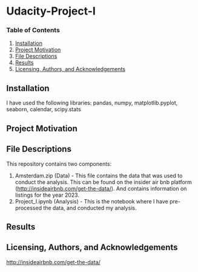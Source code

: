 # Udacity-Project-I

### Table of Contents

1. [Installation](#installation)
2. [Project Motivation](#motivation)
3. [File Descriptions](#files)
4. [Results](#results)
5. [Licensing, Authors, and Acknowledgements](#licensing)


## Installation <a name="installation"></a>
I have used the following libraries: pandas, numpy, matplotlib.pyplot, seaborn, calendar, scipy.stats

## Project Motivation <a name="motivation"></a>

## File Descriptions <a name="files"></a>
This repository contains two components:
1. Amsterdam.zip (Data) - This file contains the data that was used to conduct the analysis. This can be found on the insider air bnb platform (http://insideairbnb.com/get-the-data/). And contains information on listings for the year 2023. 
2. Project_I.ipynb (Analysis) - This is the notebook where I have pre-processed the data, and conducted my analysis.

## Results <a name="results"></a>

## Licensing, Authors, and Acknowledgements <a name="licensing"></a>
http://insideairbnb.com/get-the-data/
